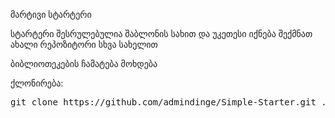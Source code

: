 მარტივი სტარტერი

სტარტერი შესრულებულია შაბლონის სახით და უკეთესი იქნება შექმნათ ახალი რეპოზიტორი სხვა სახელით

ბიბლიოთეკების ჩამატება მოხდება 
<p>ქლონირება:</p>
<pre>git clone https://github.com/admindinge/Simple-Starter.git .; rm -rf trunk .gitignore readme.md .git</pre>